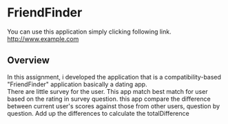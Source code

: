 # FriendFinder
You can use this application simply clicking following link.
 <http://www.example.com>

 ## Overview
 In this assignment, i developed the application that is  a compatibility-based "FriendFinder" application basically a dating app.<br/>
 There are little survey for the user. This app match best match for user based on the rating in survey question. this app compare the difference between current user's scores against those from other users, question by question. Add up the differences to calculate the totalDifference
